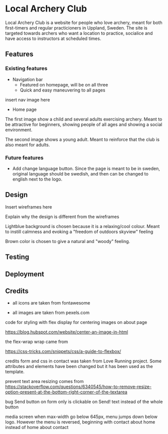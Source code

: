 # Local Archery Club

Local Archery Club is a website for people who love archery, meant for both first-timers and regular practicioners in Uppland, Sweden. The site is targeted towards archers who want a location to practice, socialice and have access to instructors at scheduled times.

## Features

### Existing features

- Navigation bar
  - Featured on homepage, will be on all three
  - Quick and easy maneuvering to all pages

insert nav image here

- Home page

The first image show a child and several adults exercising archery. Meant to be attractive for beginners, showing people of all ages and showing a social environment.

The second image shows a young adult. Meant to reinforce that the club is also meant for adults.

### Future features

- Add change language button. Since the page is meant to be in sweden, original language should be swedish, and then can be changed to english next to the logo.

## Design

Insert wireframes here

Explain why the design is different from the wireframes

Lightblue background is chosen because it is a relaxing/cool colour. Meant to instill calmness and evoking a "freedom of outdoors skyview" feeling

Brown color is chosen to give a natural and "woody" feeling.

## Testing

## Deployment

## Credits

- all icons are taken from fontawesome

- all images are taken from pexels.com




code for styling with flex display for centering images on about page

https://blog.hubspot.com/website/center-an-image-in-html

the flex-wrap wrap came from 

https://css-tricks.com/snippets/css/a-guide-to-flexbox/


credits
form and css in contact was taken from Love Running project. Some attributes and elements have been changed but it has been used as the template.




prevent text area resizing comes from
https://stackoverflow.com/questions/6340545/how-to-remove-resize-option-present-at-the-bottom-right-corner-of-the-textarea

bug
Send button on form only is clickable on Send! text instead of the whole button

media screen when max-width go below 645px, menu jumps down below logo. However the menu is reversed, beginning with contact about home instead of home about contact